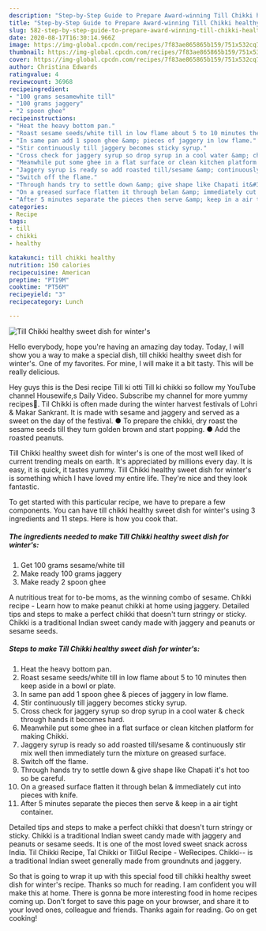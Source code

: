 ```yaml
---
description: "Step-by-Step Guide to Prepare Award-winning Till Chikki healthy sweet dish for winter&amp;#39;s"
title: "Step-by-Step Guide to Prepare Award-winning Till Chikki healthy sweet dish for winter&amp;#39;s"
slug: 582-step-by-step-guide-to-prepare-award-winning-till-chikki-healthy-sweet-dish-for-winter-and-39-s
date: 2020-08-17T16:30:14.966Z
image: https://img-global.cpcdn.com/recipes/7f83ae865865b159/751x532cq70/till-chikki-healthy-sweet-dish-for-winters-recipe-main-photo.jpg
thumbnail: https://img-global.cpcdn.com/recipes/7f83ae865865b159/751x532cq70/till-chikki-healthy-sweet-dish-for-winters-recipe-main-photo.jpg
cover: https://img-global.cpcdn.com/recipes/7f83ae865865b159/751x532cq70/till-chikki-healthy-sweet-dish-for-winters-recipe-main-photo.jpg
author: Christina Edwards
ratingvalue: 4
reviewcount: 36968
recipeingredient:
- "100 grams sesamewhite till"
- "100 grams jaggery"
- "2 spoon ghee"
recipeinstructions:
- "Heat the heavy bottom pan."
- "Roast sesame seeds/white till in low flame about 5 to 10 minutes then keep aside in a bowl or plate."
- "In same pan add 1 spoon ghee &amp; pieces of jaggery in low flame."
- "Stir continuously till jaggery becomes sticky syrup."
- "Cross check for jaggery syrup so drop syrup in a cool water &amp; check through hands it becomes hard."
- "Meanwhile put some ghee in a flat surface or clean kitchen platform for making Chikki."
- "Jaggery syrup is ready so add roasted till/sesame &amp; continuously stir mix well then immediately turn the mixture on greased surface."
- "Switch off the flame."
- "Through hands try to settle down &amp; give shape like Chapati it&#39;s hot too so be careful."
- "On a greased surface flatten it through belan &amp; immediately cut into pieces with knife."
- "After 5 minutes separate the pieces then serve &amp; keep in a air tight container."
categories:
- Recipe
tags:
- till
- chikki
- healthy

katakunci: till chikki healthy 
nutrition: 150 calories
recipecuisine: American
preptime: "PT19M"
cooktime: "PT56M"
recipeyield: "3"
recipecategory: Lunch

---
```



![Till Chikki healthy sweet dish for winter&#39;s](https://img-global.cpcdn.com/recipes/7f83ae865865b159/751x532cq70/till-chikki-healthy-sweet-dish-for-winters-recipe-main-photo.jpg)

Hello everybody, hope you're having an amazing day today. Today, I will show you a way to make a special dish, till chikki healthy sweet dish for winter&#39;s. One of my favorites. For mine, I will make it a bit tasty. This will be really delicious.

Hey guys this is the Desi recipe Till ki otti Till ki chikki so follow my YouTube channel Housewife,s Daily Video. Subscribe my channel for more yummy recipes🙂. Til Chikki is often made during the winter harvest festivals of Lohri &amp; Makar Sankrant. It is made with sesame and jaggery and served as a sweet on the day of the festival. ● To prepare the chikki, dry roast the sesame seeds till they turn golden brown and start popping. ● Add the roasted peanuts.

Till Chikki healthy sweet dish for winter&#39;s is one of the most well liked of current trending meals on earth. It's appreciated by millions every day. It is easy, it is quick, it tastes yummy. Till Chikki healthy sweet dish for winter&#39;s is something which I have loved my entire life. They're nice and they look fantastic.


To get started with this particular recipe, we have to prepare a few components. You can have till chikki healthy sweet dish for winter&#39;s using 3 ingredients and 11 steps. Here is how you cook that.

<!--inarticleads1-->

##### The ingredients needed to make Till Chikki healthy sweet dish for winter&#39;s:

1. Get 100 grams sesame/white till
1. Make ready 100 grams jaggery
1. Make ready 2 spoon ghee


A nutritious treat for to-be moms, as the winning combo of sesame. Chikki recipe - Learn how to make peanut chikki at home using jaggery. Detailed tips and steps to make a perfect chikki that doesn&#39;t turn stringy or sticky. Chikki is a traditional Indian sweet candy made with jaggery and peanuts or sesame seeds. 

<!--inarticleads2-->

##### Steps to make Till Chikki healthy sweet dish for winter&#39;s:

1. Heat the heavy bottom pan.
1. Roast sesame seeds/white till in low flame about 5 to 10 minutes then keep aside in a bowl or plate.
1. In same pan add 1 spoon ghee &amp; pieces of jaggery in low flame.
1. Stir continuously till jaggery becomes sticky syrup.
1. Cross check for jaggery syrup so drop syrup in a cool water &amp; check through hands it becomes hard.
1. Meanwhile put some ghee in a flat surface or clean kitchen platform for making Chikki.
1. Jaggery syrup is ready so add roasted till/sesame &amp; continuously stir mix well then immediately turn the mixture on greased surface.
1. Switch off the flame.
1. Through hands try to settle down &amp; give shape like Chapati it&#39;s hot too so be careful.
1. On a greased surface flatten it through belan &amp; immediately cut into pieces with knife.
1. After 5 minutes separate the pieces then serve &amp; keep in a air tight container.


Detailed tips and steps to make a perfect chikki that doesn&#39;t turn stringy or sticky. Chikki is a traditional Indian sweet candy made with jaggery and peanuts or sesame seeds. It is one of the most loved sweet snack across India. Til Chikki Recipe, Tal Chikki or TilGul Recipe - WeRecipes. Chikki-- is a traditional Indian sweet generally made from groundnuts and jaggery. 

So that is going to wrap it up with this special food till chikki healthy sweet dish for winter&#39;s recipe. Thanks so much for reading. I am confident you will make this at home. There is gonna be more interesting food in home recipes coming up. Don't forget to save this page on your browser, and share it to your loved ones, colleague and friends. Thanks again for reading. Go on get cooking!
